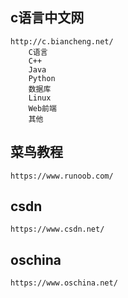 
## c语言中文网
	http://c.biancheng.net/
		C语言
		C++
		Java
		Python
		数据库
		Linux
		Web前端
		其他

## 菜鸟教程
	https://www.runoob.com/


## csdn
	https://www.csdn.net/


## oschina
	https://www.oschina.net/
